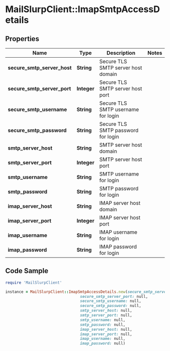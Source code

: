 # MailSlurpClient::ImapSmtpAccessDetails

## Properties

Name | Type | Description | Notes
------------ | ------------- | ------------- | -------------
**secure_smtp_server_host** | **String** | Secure TLS SMTP server host domain | 
**secure_smtp_server_port** | **Integer** | Secure TLS SMTP server host port | 
**secure_smtp_username** | **String** | Secure TLS SMTP username for login | 
**secure_smtp_password** | **String** | Secure TLS SMTP password for login | 
**smtp_server_host** | **String** | SMTP server host domain | 
**smtp_server_port** | **Integer** | SMTP server host port | 
**smtp_username** | **String** | SMTP username for login | 
**smtp_password** | **String** | SMTP password for login | 
**imap_server_host** | **String** | IMAP server host domain | 
**imap_server_port** | **Integer** | IMAP server host port | 
**imap_username** | **String** | IMAP username for login | 
**imap_password** | **String** | IMAP password for login | 

## Code Sample

```ruby
require 'MailSlurpClient'

instance = MailSlurpClient::ImapSmtpAccessDetails.new(secure_smtp_server_host: null,
                                 secure_smtp_server_port: null,
                                 secure_smtp_username: null,
                                 secure_smtp_password: null,
                                 smtp_server_host: null,
                                 smtp_server_port: null,
                                 smtp_username: null,
                                 smtp_password: null,
                                 imap_server_host: null,
                                 imap_server_port: null,
                                 imap_username: null,
                                 imap_password: null)
```


